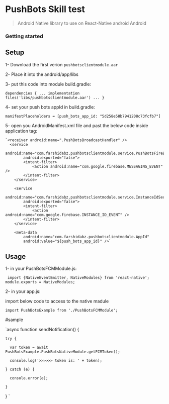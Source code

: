 # PushBots Skill test 

> Android Native library to use on React-Native android Android
### Getting started

## Setup

1- Download the first verion `pushbotsclientmodule.aar`

2- Place it into the android/app/libs

3- put this code into module build.gradle:

   `dependencies {
      ...
      implementation files('libs/pushbotsclientmodule.aar')
      ...
    }`
    
4- set your push bots appId in build.gradle:

   `manifestPlaceholders = [push_bots_app_id: "5d258e58b7941208c73fcfb7"]`
   
   
5- open you AndroidManifest.xml file and past the below code inside application tag:

    `<receiver android:name=".PushBotsBroadcastHandler" />
      <service
            android:name="com.farshidabz.pushbotsclientmodule.service.PushBotsFireBaseMessagingService"
            android:exported="false">
            <intent-filter>
                <action android:name="com.google.firebase.MESSAGING_EVENT" />
            </intent-filter>
        </service>

        <service
            android:name="com.farshidabz.pushbotsclientmodule.service.InstanceIdService"
            android:exported="false">
            <intent-filter>
                <action android:name="com.google.firebase.INSTANCE_ID_EVENT" />
            </intent-filter>
        </service>

        <meta-data
            android:name="com.farshidabz.pushbotsclientmodule.AppId"
            android:value="${push_bots_app_id}" />`
            

## Usage

1- in your PushBotsFCMModule.js:

` import {NativeEventEmitter, NativeModules} from 'react-native';
  module.exports = NativeModules;`
  
2- in your app.js:

import below code to access to the native madule

`import PushBotsExample from './PushBotsFCMModule';`

#sample 

`async function sendNotification() {

    try {
    
      var token = await PushBotsExample.PushBotsNativeModule.getFCMToken();
      
      console.log('>>>>>> token is: ' + token);
      
    } catch (e) {
    
      console.error(e);
      
    } 
    
  }
  `
